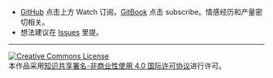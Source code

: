 - [GitHub](https://github.com/WillBeethoven/Poetry) 点击上方 Watch 订阅，[GitBook](https://www.gitbook.com/book/willbeethoven/the-poetry-of-will/details) 点击 subscribe。情感经历和产量密切相关。
- 想法建议在 [Issues](https://github.com/WillBeethoven/Poetry/issues) 里提。
---

<a rel="license" href="http://creativecommons.org/licenses/by-nc/4.0/"><img alt="Creative Commons License" style="border-width:0" src="https://i.creativecommons.org/l/by-nc/4.0/88x31.png" /></a><br>
本作品采用[知识共享署名-非商业性使用 4.0 国际许可协议](http://creativecommons.org/licenses/by-nc/4.0/)进行许可。
